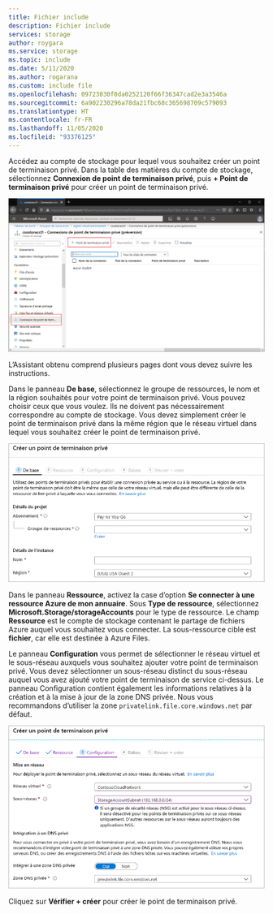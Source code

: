```yaml
---
title: Fichier include
description: Fichier include
services: storage
author: roygara
ms.service: storage
ms.topic: include
ms.date: 5/11/2020
ms.author: rogarana
ms.custom: include file
ms.openlocfilehash: 09723030f0da0252120f66f36347cad2e3a3546a
ms.sourcegitcommit: 6a902230296a78da21fbc68c365698709c579093
ms.translationtype: HT
ms.contentlocale: fr-FR
ms.lasthandoff: 11/05/2020
ms.locfileid: "93376125"
---
```

Accédez au compte de stockage pour lequel vous souhaitez créer un point de terminaison privé. Dans la table des matières du compte de stockage, sélectionnez **Connexion de point de terminaison privé**, puis **+ Point de terminaison privé** pour créer un point de terminaison privé. 

[![Capture d’écran de l’élément Connexions de point de terminaison privé dans la table des matières du compte de stockage](media/storage-files-networking-endpoints-private-portal/create-private-endpoint-0.png)](media/storage-files-networking-endpoints-private-portal/create-private-endpoint-0.png#lightbox)

L’Assistant obtenu comprend plusieurs pages dont vous devez suivre les instructions.

Dans le panneau **De base**, sélectionnez le groupe de ressources, le nom et la région souhaités pour votre point de terminaison privé. Vous pouvez choisir ceux que vous voulez. Ils ne doivent pas nécessairement correspondre au compte de stockage. Vous devez simplement créer le point de terminaison privé dans la même région que le réseau virtuel dans lequel vous souhaitez créer le point de terminaison privé.

![Capture d’écran de la section De base de la fenêtre Créer un point de terminaison privé](media/storage-files-networking-endpoints-private-portal/create-private-endpoint-1.png)

Dans le panneau **Ressource**, activez la case d’option **Se connecter à une ressource Azure de mon annuaire**. Sous **Type de ressource**, sélectionnez **Microsoft.Storage/storageAccounts** pour le type de ressource. Le champ **Ressource** est le compte de stockage contenant le partage de fichiers Azure auquel vous souhaitez vous connecter. La sous-ressource cible est **fichier**, car elle est destinée à Azure Files.

Le panneau **Configuration** vous permet de sélectionner le réseau virtuel et le sous-réseau auxquels vous souhaitez ajouter votre point de terminaison privé. Vous devez sélectionner un sous-réseau distinct du sous-réseau auquel vous avez ajouté votre point de terminaison de service ci-dessus. Le panneau Configuration contient également les informations relatives à la création et à la mise à jour de la zone DNS privée. Nous vous recommandons d’utiliser la zone `privatelink.file.core.windows.net` par défaut.

![Capture d’écran de la section Configuration](media/storage-files-networking-endpoints-private-portal/create-private-endpoint-2.png)

Cliquez sur **Vérifier + créer** pour créer le point de terminaison privé. 
